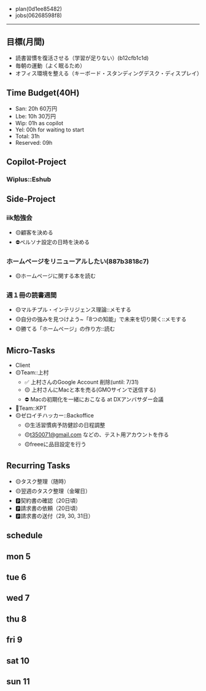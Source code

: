 - plan(0d1ee85482)
- jobs(06268598f8)
---

## 目標(月間)
- 読書習慣を復活させる（学習が足りない）(b12cfb1c1d)
- 毎朝の運動（よく眠るため）
- オフィス環境を整える（キーボード・スタンディングデスク・ディスプレイ）

## Time Budget(40H)
- San: 20h 60万円
- Lbe: 10h 30万円
- Wip: 01h as copilot
- Yel: 00h for waiting to start
- Total: 31h
- Reserved: 09h

## Copilot-Project
### Wiplus::Eshub
## Side-Project
### iik勉強会
- 🟡顧客を決める
- ⛔️ペルソナ設定の日時を決める

### ホームページをリニューアルしたい(887b3818c7)
- 🟡ホームページに関する本を読む

### 週１冊の読書週間
- 🟡マルチプル・インテリジェンス理論::メモする
- 🟡自分の強みを見つけよう~「8つの知能」で未来を切り開く::メモする
- 🟡勝てる「ホームページ」の作り方::読む

## Micro-Tasks
- Client
- 🟡Team::上村
  - ✅ 上村さんのGoogle Account 削除(until: 7/31)
  - 🟡 上村さんにMacと本を売る(GMOサインで送信する)
  - ⛔️ Macの初期化を一緒におこなる at DXアンバサダー会議
- 📌Team::KPT
- 🟡ゼロイチハッカー::Backoffice
  - 🟡生活習慣病予防健診の日程調整
  - 🟡t350071@gmail.com などの、テスト用アカウントを作る
  - 🟡freeeに品目設定を行う

## Recurring Tasks
- 🟡タスク整理（随時）
- 🟡翌週のタスク整理（金曜日）
- 🅿️契約書の確認（20日頃）
- 🅿️請求書の依頼（20日頃）
- 🅿️請求書の送付（29, 30, 31日）

## schedule
## mon 5
## tue 6
## wed 7
## thu 8
## fri 9
## sat 10
## sun 11
